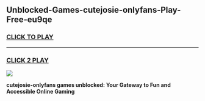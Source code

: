 
## Unblocked-Games-cutejosie-onlyfans-Play-Free-eu9qe
<h3>
<a href="https://premium76.site?title=cutejosie-onlyfans&ref=24M">CLICK TO PLAY</a></h3>
<hr>

<h3>
<a href="https://premium76.site?title=cutejosie-onlyfans&ref=24M">CLICK 2 PLAY</a>
  
</h3>

<a href="https://premium76.site?title=cutejosie-onlyfans&ref=24M"><img src="https://clearcache.store/games.png"></a>


**cutejosie-onlyfans games unblocked: Your Gateway to Fun and Accessible Online Gaming**
